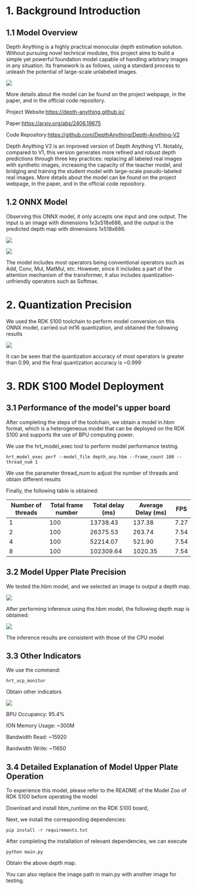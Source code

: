 # 1. Background Introduction&#x20;

## 1.1 Model Overview

Depth Anything is a highly practical monocular depth estimation solution. Without pursuing novel technical modules, this project aims to build a simple yet powerful foundation model capable of handling arbitrary images in any situation. Its framework is as follows, using a standard process to unleash the potential of large-scale unlabeled images.

![](images/image-2.png)

More details about the model can be found on the project webpage, in the paper, and in the official code repository.&#x20;

Project Website:https://depth-anything.github.io/

Paper:https://arxiv.org/abs/2406.19675

Code Repository:https://github.com/DepthAnything/Depth-Anything-V2

Depth Anything V2 is an improved version of Depth Anything V1. Notably, compared to V1, this version generates more refined and robust depth predictions through three key practices: replacing all labeled real images with synthetic images, increasing the capacity of the teacher model, and bridging and training the student model with large-scale pseudo-labeled real images. More details about the model can be found on the project webpage, in the paper, and in the official code repository.



## 1.2 ONNX Model

Observing this ONNX model, it only accepts one input and one output. The input is an image with dimensions 1x3x518x686, and the output is the predicted depth map with dimensions 1x518x686.&#x20;

![](images/image-3.png)

![](images/image-1.png)

The model includes most operators being conventional operators such as Add, Conv, Mul, MatMul, etc. However, since it includes a part of the attention mechanism of the transformer, it also includes quantization-unfriendly operators such as Softmax.&#x20;



# 2. Quantization Precision

We used the RDK S100 toolchain to perform model conversion on this ONNX model, carried out int16 quantization, and obtained the following results&#x20;

![](images/image-4.png)

It can be seen that the quantization accuracy of most operators is greater than 0.99, and the final quantization accuracy is \~0.999



# 3. RDK S100 Model Deployment&#x20;



## 3.1 Performance of the model's upper board

After completing the steps of the toolchain, we obtain a model in.hbm format, which is a heterogeneous model that can be deployed on the RDK S100 and supports the use of BPU computing power.&#x20;

We use the hrt\_model\_exec tool to perform model performance testing.

```plain&#x20;text
hrt_model_exec perf --model_file depth_any.hbm --frame_count 100 --thread_num 1
```

We use the parameter thread\_num to adjust the number of threads and obtain different results

Finally, the following table is obtained:

| Number of threads | Total frame number | Total delay (ms) | Average Delay (ms)  | FPS  |
| ----------------- | ------------------ | ---------------- | ------------------- | ---- |
| 1                 | 100                | 13738.43         | 137.38              | 7.27 |
| 2                 | 100                | 26375.53         | 263.74              | 7.54 |
| 4                 | 100                | 52214.07         | 521.90              | 7.54 |
| 8                 | 100                | 102309.64        | 1020.35             | 7.54 |



## 3.2 Model Upper Plate Precision

We tested the.hbm model, and we selected an image to output a depth map.&#x20;

![](images/furseal.jpg)

After performing inference using the.hbm model, the following depth map is obtained:&#x20;

![](images/depth_color.png)

The inference results are consistent with those of the CPU model&#x20;



## 3.3 Other Indicators

We use the command:

```plain&#x20;text
hrt_ucp_monitor
```

Obtain other indicators&#x20;

![](images/image.png)

BPU Occupancy: 95.4%

ION Memory Usage: \~300M

Bandwidth Read: \~15920

Bandwidth Write: \~11650



## 3.4 Detailed Explanation of Model Upper Plate Operation

To experience this model, please refer to the README of the Model Zoo of RDK S100 before operating the model

Download and install hbm\_runtime on the RDK S100 board,&#x20;

Next, we install the corresponding dependencies:

```plain&#x20;text
pip install -r requirements.txt
```

After completing the installation of relevant dependencies, we can execute&#x20;

```plain&#x20;text
python main.py
```

Obtain the above depth map.&#x20;

You can also replace the image path in main.py with another image for testing.&#x20;
